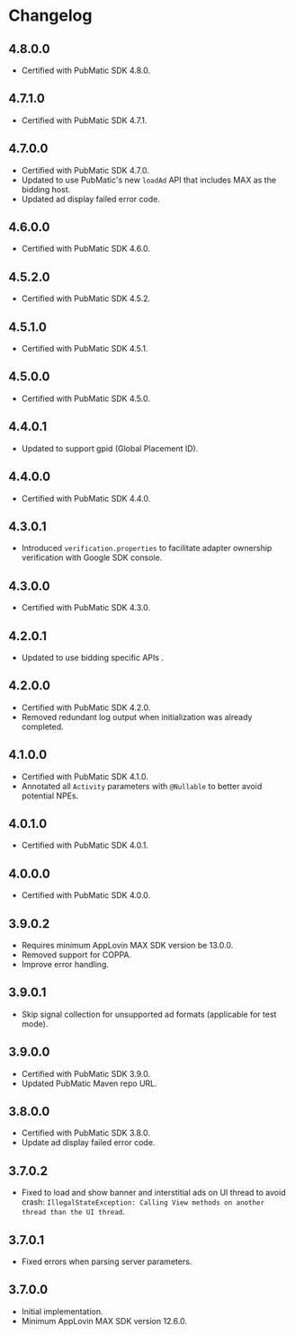 # Changelog

## 4.8.0.0
* Certified with PubMatic SDK 4.8.0.

## 4.7.1.0
* Certified with PubMatic SDK 4.7.1.

## 4.7.0.0
* Certified with PubMatic SDK 4.7.0.
* Updated to use PubMatic's new `loadAd` API that includes MAX as the bidding host.
* Updated ad display failed error code.

## 4.6.0.0
* Certified with PubMatic SDK 4.6.0.

## 4.5.2.0
* Certified with PubMatic SDK 4.5.2.

## 4.5.1.0
* Certified with PubMatic SDK 4.5.1.

## 4.5.0.0
* Certified with PubMatic SDK 4.5.0.

## 4.4.0.1
* Updated to support gpid (Global Placement ID).

## 4.4.0.0
* Certified with PubMatic SDK 4.4.0.

## 4.3.0.1
* Introduced `verification.properties` to facilitate adapter ownership verification with Google SDK console.

## 4.3.0.0
* Certified with PubMatic SDK 4.3.0.

## 4.2.0.1
* Updated to use bidding specific APIs .

## 4.2.0.0
* Certified with PubMatic SDK 4.2.0.
* Removed redundant log output when initialization was already completed.

## 4.1.0.0
* Certified with PubMatic SDK 4.1.0.
* Annotated all `Activity` parameters with `@Nullable` to better avoid potential NPEs.

## 4.0.1.0
* Certified with PubMatic SDK 4.0.1.

## 4.0.0.0
* Certified with PubMatic SDK 4.0.0.

## 3.9.0.2
* Requires minimum AppLovin MAX SDK version be 13.0.0.
* Removed support for COPPA.
* Improve error handling.

## 3.9.0.1
* Skip signal collection for unsupported ad formats (applicable for test mode).

## 3.9.0.0
* Certified with PubMatic SDK 3.9.0.
* Updated PubMatic Maven repo URL.

## 3.8.0.0
* Certified with PubMatic SDK 3.8.0.
* Update ad display failed error code.

## 3.7.0.2
* Fixed to load and show banner and interstitial ads on UI thread to avoid crash: `IllegalStateException: Calling View methods on another thread than the UI thread`.   

## 3.7.0.1
* Fixed errors when parsing server parameters.

## 3.7.0.0
* Initial implementation.
* Minimum AppLovin MAX SDK version 12.6.0.
